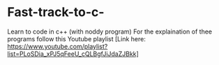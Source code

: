 # Fast-track-to-c-
Learn to code in c++ (with noddy program)
For the explaination of thee programs follow this Youtube playlist [Link here: https://www.youtube.com/playlist?list=PLoSDia_xPJ5qFeeU_cQLBgfJiJdaZJBkk] 
